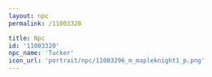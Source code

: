 ```yaml
---
layout: npc
permalink: /11003320

title: Npc
id: '11003320'
npc_name: 'Tucker'
icon_url: 'portrait/npc/11003296_m_mapleknight1_p.png'
---
```

